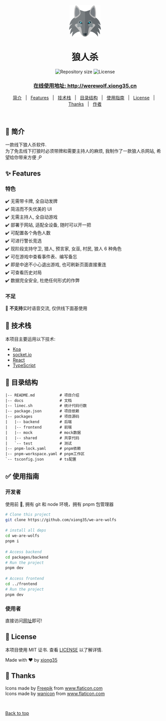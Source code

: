<div align="center" id="top">
  <img width="100" src="packages/frontend/public/wolf.png" alt="Werewolf Logo" />

  <!-- <a href="https://werewolf.netlify.app">Demo</a> -->
</div>

<h1 align="center">狼人杀</h1>

<p align="center">
  <img alt="Repository size" src="https://img.shields.io/github/repo-size/xiong35/we-are-wolfs?color=56BEB8">

  <img alt="License" src="https://img.shields.io/github/license/xiong35/we-are-wolfs?color=56BEB8">
</p>

<h3 align="center"><a href="http://werewolf.xiong35.cn/">在线使用地址: http://werewolf.xiong35.cn</a></h3>

<p align="center">
  <a href="#dart-简介">简介</a> &#xa0; | &#xa0;
  <a href="#sparkles-features">Features</a> &#xa0; | &#xa0;
  <a href="#rocket-技术栈">技术栈</a> &#xa0; | &#xa0;
  <a href="#deciduous_tree-目录结构">目录结构</a> &#xa0; | &#xa0;
  <a href="#white_check_mark-使用指南">使用指南</a> &#xa0; | &#xa0;
  <a href="#memo-license">License</a> &#xa0; | &#xa0;
  <a href="#hugs-thanks">Thanks</a> &#xa0; | &#xa0;
  <a href="https://github.com/xiong35" target="_blank">作者</a>
</p>

<br>

## :dart: 简介

一款线下狼人杀软件.  
为了免去线下打狼时必须带牌和需要主持人的麻烦, 我制作了一款狼人杀网站, 希望给你带来方便 ;P

## :sparkles: Features

### 特色

:heavy_check_mark: 无需带卡牌, 全自动发牌  
:heavy_check_mark: 简洁而不失优美的 UI  
:heavy_check_mark: 无需主持人, 全自动游戏  
:heavy_check_mark: 部署于网站, 适配全设备, 随时可以开一把  
:heavy_check_mark: 可配置各个角色人数  
:heavy_check_mark: 可进行警长竞选  
:heavy_check_mark: 现阶段支持守卫, 猎人, 预言家, 女巫, 村民, 狼人 6 种角色  
:heavy_check_mark: 可在游戏中查看事件表、编写备忘  
:heavy_check_mark: 即是中途不小心退出游戏, 也可刷新页面直接重连  
:heavy_check_mark: 可查看历史对局  
:heavy_check_mark: 数据完全安全, 杜绝任何形式的作弊

### 不足

🥺 **不支持**实时语音交流, 仅供线下面基使用

## :rocket: 技术栈

本项目主要运用以下技术:

- [Koa](https://koajs.com/)
- [socket.io](https://socket.io/)
- [React](https://react.dev/)
- [TypeScript](https://www.typescriptlang.org/)

## :deciduous_tree: 目录结构

```txt
|-- README.md           # 项目介绍
|-- docs                # 文档
|-- linec.sh            # 统计代码行数
|-- package.json        # 项目依赖
|-- packages            # 项目源码
|   |-- backend         # 后端
|   |-- frontend        # 前端
|   |-- mock            # mock数据
|   |-- shared          # 共享代码
|   `-- test            # 测试
|-- pnpm-lock.yaml      # pnpm依赖
|-- pnpm-workspace.yaml # pnpm工作区
`-- tsconfig.json       # ts配置
```

## :white_check_mark: 使用指南

### 开发者

使用前 :checkered_flag:, 拥有 git 和 node 环境，拥有 pnpm 包管理器

```bash
# Clone this project
git clone https://github.com/xiong35/we-are-wolfs

# install all deps
cd we-are-wolfs
pnpm i

# Access backend
cd packages/backend
# Run the project
pnpm dev

# Access frontend
cd ../frontend
# Run the project
pnpm dev
```

### 使用者

直接访问[网址](http://werewolf.xiong35.cn/)即可!

## :memo: License

本项目使用 MIT 证书. 查看 [LICENSE](LICENSE) 以了解详情.

Made with :heart: by <a href="https://github.com/xiong35" target="_blank">xiong35</a>
&#xa0;

## :hugs: Thanks

<div>Icons made by <a href="https://www.freepik.com" title="Freepik">Freepik</a> from <a href="https://www.flaticon.com/" title="Flaticon">www.flaticon.com</a></div><div>Icons made by <a href="https://www.flaticon.com/authors/wanicon" title="wanicon">wanicon</a> from <a href="https://www.flaticon.com/" title="Flaticon">www.flaticon.com</a></div>

&#xa0;

<a href="#top">Back to top</a>
